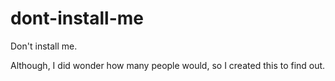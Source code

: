 # dont-install-me

Don't install me.

Although, I did wonder how many people would, so I created this to find out.

